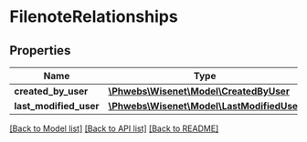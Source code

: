 # FilenoteRelationships

## Properties
Name | Type | Description | Notes
------------ | ------------- | ------------- | -------------
**created_by_user** | [**\Phwebs\Wisenet\Model\CreatedByUser**](CreatedByUser.md) |  | [optional] 
**last_modified_user** | [**\Phwebs\Wisenet\Model\LastModifiedUser**](LastModifiedUser.md) |  | [optional] 

[[Back to Model list]](../../README.md#documentation-for-models) [[Back to API list]](../../README.md#documentation-for-api-endpoints) [[Back to README]](../../README.md)

